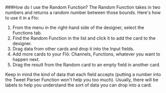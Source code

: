###How do I use the Random Function?
The Random Function takes in two numbers and returns a random number between those bounds. Here's how to use it in a Flo:

1. From the menu in the right-hand side of the designer, select the Functions tab.
2. Find the Random Function in the list and click it to add the card to the designer. 
3. Drag data from other cards and drop it into the Input fields.
4. Add more cards to your Flõ: Channels, Functions, whatever you want to happen next. 
5. Drag the result from the Random card to an empty field in another card. 

Keep in mind the kind of data that each field accepts (putting a number into the Tweet Parser Function won't help you too much). Usually, there will be labels to help you understand the sort of data you can drop into a card. 